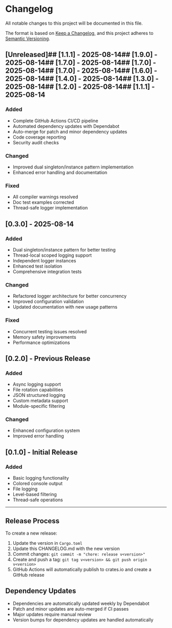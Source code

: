 # Changelog

All notable changes to this project will be documented in this file.

The format is based on [Keep a Changelog](https://keepachangelog.com/en/1.0.0/),
and this project adheres to [Semantic Versioning](https://semver.org/spec/v2.0.0.html).

## [Unreleased]## [1.1.1] - 2025-08-14## [1.9.0] - 2025-08-14## [1.7.0] - 2025-08-14## [1.7.0] - 2025-08-14## [1.7.0] - 2025-08-14## [1.6.0] - 2025-08-14## [1.4.0] - 2025-08-14## [1.3.0] - 2025-08-14## [1.2.0] - 2025-08-14## [1.1.1] - 2025-08-14

### Added
- Complete GitHub Actions CI/CD pipeline
- Automated dependency updates with Dependabot
- Auto-merge for patch and minor dependency updates
- Code coverage reporting
- Security audit checks

### Changed
- Improved dual singleton/instance pattern implementation
- Enhanced error handling and documentation

### Fixed
- All compiler warnings resolved
- Doc test examples corrected
- Thread-safe logger implementation

## [0.3.0] - 2025-08-14

### Added
- Dual singleton/instance pattern for better testing
- Thread-local scoped logging support
- Independent logger instances
- Enhanced test isolation
- Comprehensive integration tests

### Changed
- Refactored logger architecture for better concurrency
- Improved configuration validation
- Updated documentation with new usage patterns

### Fixed
- Concurrent testing issues resolved
- Memory safety improvements
- Performance optimizations

## [0.2.0] - Previous Release

### Added
- Async logging support
- File rotation capabilities
- JSON structured logging
- Custom metadata support
- Module-specific filtering

### Changed
- Enhanced configuration system
- Improved error handling

## [0.1.0] - Initial Release

### Added
- Basic logging functionality
- Colored console output
- File logging
- Level-based filtering
- Thread-safe operations

---

## Release Process

To create a new release:

1. Update the version in `Cargo.toml`
2. Update this CHANGELOG.md with the new version
3. Commit changes: `git commit -m "chore: release v<version>"`
4. Create and push a tag: `git tag v<version> && git push origin v<version>`
5. GitHub Actions will automatically publish to crates.io and create a GitHub release

## Dependency Updates

- Dependencies are automatically updated weekly by Dependabot
- Patch and minor updates are auto-merged if CI passes
- Major updates require manual review
- Version bumps for dependency updates are handled automatically
